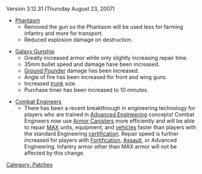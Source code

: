 Version 3.12.31 (Thursday August 23, 2007)

- [Phantasm](Phantasm.md "wikilink")
  - Removed the gun so the Phantasm will be used less for farming
    infantry and more for transport.
  - Reduced explosion damage on destruction.

<!-- -->

- [Galaxy Gunship](Galaxy_Gunship.md "wikilink")
  - Greatly increased armor while only slightly increasing repair
    time.
  - 35mm bullet speed and damage have been increased.
  - [Ground Pounder](Ground_Pounder.md "wikilink") damage has been
    increased.
  - Angle of fire has been increased for front and wing guns.
  - Increased [trunk](trunk.md "wikilink") size.
  - Purchase timer has been increased to 10 minutes.

<!-- -->

- [Combat Engineers](Combat_Engineering.md "wikilink")
  - There has been a recent breakthrough in engineering technology
    for players who are trained in [Advanced
    Engineering](Advanced_Engineering.md "wikilink") concepts! Combat
    Engineers now use [Armor Canisters](Armor_Canister.md "wikilink")
    more efficiently and will be able to repair
    [MAX](MAX.md "wikilink") units, equipment, and
    [vehicles](vehicles.md "wikilink") faster than players with the
    standard Engineering [certification](certification.md "wikilink").
    Repair speed is further increased for players with
    [Fortification](Fortification_Engineering.md "wikilink"),
    [Assault](Assault_Engineering.md "wikilink"), or Advanced
    Engineering. Infantry armor other than MAX armor will not be
    affected by this change.

[Category: Patches](Category:_Patches.md "wikilink")
